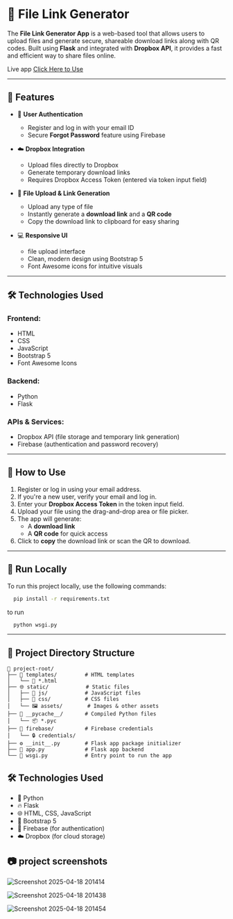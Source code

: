 # 🔗 File Link Generator


The **File Link Generator App** is a web-based tool that allows users to upload files and generate secure, shareable download links along with QR codes. Built using **Flask** and integrated with **Dropbox API**, it provides a fast and efficient way to share files online.

Live app <a href="https://file-link-generator-major-project.onrender.com" target='_blank'>Click Here to Use</a>

---

## 🚀 Features

- 🔐 **User Authentication**
  - Register and log in with your email ID
  - Secure **Forgot Password** feature using Firebase

- ☁️ **Dropbox Integration**
  - Upload files directly to Dropbox
  - Generate temporary download links
  - Requires Dropbox Access Token (entered via token input field)

- 📁 **File Upload & Link Generation**
  - Upload any type of file
  - Instantly generate a **download link** and a **QR code**
  - Copy the download link to clipboard for easy sharing

- 💻 **Responsive UI**
  - file upload interface
  - Clean, modern design using Bootstrap 5
  - Font Awesome icons for intuitive visuals

---

## 🛠️ Technologies Used

### Frontend:
- HTML
- CSS
- JavaScript
- Bootstrap 5
- Font Awesome Icons

### Backend:
- Python
- Flask

### APIs & Services:
- Dropbox API (file storage and temporary link generation)
- Firebase (authentication and password recovery)

---

## 📌 How to Use

1. Register or log in using your email address.
2. If you're a new user, verify your email and log in.
3. Enter your **Dropbox Access Token** in the token input field.
4. Upload your file using the drag-and-drop area or file picker.
5. The app will generate:
   - A **download link**
   - A **QR code** for quick access
6. Click to **copy** the download link or scan the QR to download.

---

## 🧪 Run Locally

To run this project locally, use the following commands:

```bash
  pip install -r requirements.txt
```
to run

```bash
  python wsgi.py
```

---

## 📁 Project Directory Structure

```plaintext
📂 project-root/
├── 📂 templates/         # HTML templates
│   └── 📄 *.html
├── 🌐 static/            # Static files
│   ├── 📂 js/            # JavaScript files
│   ├── 📂 css/           # CSS files
│   └── 🖼️ assets/        # Images & other assets
├── 🐍 __pycache__/       # Compiled Python files
│   └── 📦 *.pyc
├── 🔑 firebase/          # Firebase credentials
│   └── 🔒 credentials/
├── ⚙️ __init__.py        # Flask app package initializer
├── 📄 app.py             # Flask app backend
└── 🚀 wsgi.py            # Entry point to run the app
```


## 🛠️ Technologies Used

- 🐍 Python  
- 🔥 Flask  
- 🌐 HTML, CSS, JavaScript  
- 🎨 Bootstrap 5  
- 🔐 Firebase (for authentication)  
- ☁️ Dropbox (for cloud storage)

## 📷 project screenshots

![Screenshot 2025-04-18 201414](https://github.com/user-attachments/assets/712fb02f-4363-49ef-916b-d5ef1a785ac9)


![Screenshot 2025-04-18 201438](https://github.com/user-attachments/assets/1975d542-bb3a-4576-86a5-5595d3bb2df7)


![Screenshot 2025-04-18 201454](https://github.com/user-attachments/assets/0ab70203-4b67-4e67-ac28-53fa4982eb81)



